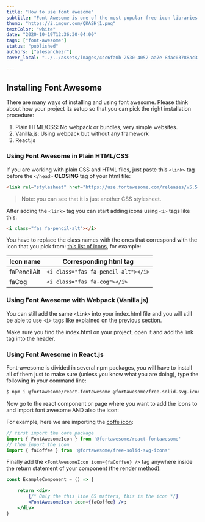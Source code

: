 ```yaml
---
title: "How to use font awesome"
subtitle: "Font Awesome is one of the most popular free icon libraries in the world of front end development"
thumb: "https://i.imgur.com/QKASHj1.png"
textColor: "white"
date: "2020-10-19T12:36:30-04:00"
tags: ["font-awesome"]
status: "published"
authors: ["alesanchezr"]
cover_local: "../../assets/images/4cc6fa0b-2530-4052-aa7e-8dac03788ac3.png"

---
```


## Installing Font Awesome

There are many ways of installing and using font awesome. Please think about how your project its setup so that you can pick the right installation procedure:

1. Plain HTML/CSS: No webpack or bundles, very simple websites.
3. Vanilla.js: Using webpack but without any framework
2. React.js

### Using Font Awesome in Plain HTML/CSS

If you are working with plain CSS and HTML files, just paste this `<link>` tag before the `</head>` **CLOSING** tag of your html file:
```html
<link rel="stylesheet" href="https://use.fontawesome.com/releases/v5.5.0/css/all.css" integrity="sha384-B4dIYHKNBt8Bc12p+WXckhzcICo0wtJAoU8YZTY5qE0Id1GSseTk6S+L3BlXeVIU" crossorigin="anonymous">
```
> Note: you can see that it is just another CSS stylesheet.

After adding the `<link>` tag you can start adding icons using `<i>` tags like this:
```html
<i class="fas fa-pencil-alt"></i>
```
You have to replace the class names with the ones that correspond with the icon that you pick from: [this list of icons](https://fontawesome.com/icons?d=gallery), for example:

| Icon name | Corresponding html tag |
| ---- | ---- |
| faPencilAlt | `<i class="fas fa-pencil-alt"></i>` |
| faCog | `<i class="fas fa-cog"></i>` |

### Using Font Awesome with Webpack (Vanilla js)

You can still add the same `<link>` into your index.html file and you will still be able to use `<i>` tags like explained on the previous section.

Make sure you find the index.html on your project, open it and add the link tag into the header.

### Using Font Awesome in React.js

Font-awesome is divided in several npm packages, you will have to install all of them just to make sure (unless you know what you are doing), type the following in your command line:

```bash
$ npm i @fortawesome/react-fontawesome @fortawesome/free-solid-svg-icons --save
```

Now go to the react component or page where you want to add the icons to and import font awesome AND also the icon:

For example, here we are importing the [coffe icon](https://fontawesome.com/icons/coffee?style=solid):

```js
// first import the core package
import { FontAwesomeIcon } from '@fortawesome/react-fontawesome'
// then import the icon
import { faCoffee } from '@fortawesome/free-solid-svg-icons'
```

Finally add the `<FontAwesomeIcon icon={faCoffee} />` tag anywhere inside the return statement of your component (the render method):

```jsx
const ExampleComponent = () => {

    return <div>
        {/* Only the this line 65 matters, this is the icon */}
        <FontAwesomeIcon icon={faCoffee} />;    
    </div>
}

```
